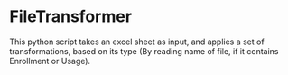 # FileTransformer
This python script takes an excel sheet as input, and applies a set of transformations, based on its type (By reading name of file, if it contains Enrollment or Usage).
